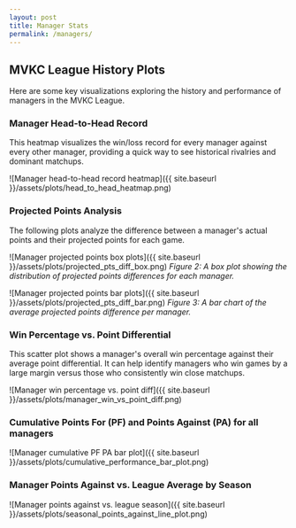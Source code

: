 ```yaml
---
layout: post
title: Manager Stats
permalink: /managers/
---
```


## MVKC League History Plots

Here are some key visualizations exploring the history and performance of managers in the MVKC League.

### Manager Head-to-Head Record

This heatmap visualizes the win/loss record for every manager against every other manager, providing a quick way to see historical rivalries and dominant matchups.

![Manager head-to-head record heatmap]({{ site.baseurl }}/assets/plots/head_to_head_heatmap.png)

### Projected Points Analysis

The following plots analyze the difference between a manager's actual points and their projected points for each game.

![Manager projected points box plots]({{ site.baseurl }}/assets/plots/projected_pts_diff_box.png)
_Figure 2: A box plot showing the distribution of projected points differences for each manager._

![Manager projected points bar plots]({{ site.baseurl }}/assets/plots/projected_pts_diff_bar.png)
_Figure 3: A bar chart of the average projected points difference per manager._

### Win Percentage vs. Point Differential

This scatter plot shows a manager's overall win percentage against their average point differential. It can help identify managers who win games by a large margin versus those who consistently win close matchups.

![Manager win percentage vs. point diff]({{ site.baseurl }}/assets/plots/manager_win_vs_point_diff.png)

### Cumulative Points For (PF) and Points Against (PA) for all managers

![Manager cumulative PF PA bar plot]({{ site.baseurl }}/assets/plots/cumulative_performance_bar_plot.png)

### Manager Points Against vs. League Average by Season

![Manager points against vs. league season]({{ site.baseurl }}/assets/plots/seasonal_points_against_line_plot.png)
